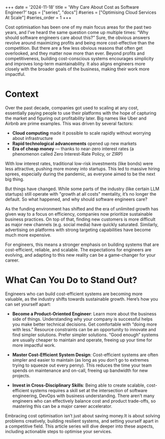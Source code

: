 +++
date = '2024-11-18'
title = 'Why Care About Cost as Software Engineer?'
tags = ["series", "docs"]
#series =  ["Optimising Cloud Services At Scale"]
#series_order =  1
+++

Cost optimisation has been one of my main focus areas for the past two years, and I’ve heard the same question come up multiple times: “Why should software engineers care about this?” Sure, the obvious answers revolve around maximizing profits and being more cost-effective than the competition. But there are a few less obvious reasons that often get overlooked, and they matter now more than ever. Beyond profits and competitiveness, building cost-conscious systems encourages simplicity and improves long-term maintainability. It also aligns engineers more closely with the broader goals of the business, making their work more impactful.

# Context

Over the past decade, companies got used to scaling at any cost, essentially paying people to use their platforms with the hope of capturing the market and figuring out profitability later. Big names like Uber and Airbnb are prime examples. This was driven by several factors:

- **Cloud computing** made it possible to scale rapidly without worrying about infrastructure
- **Rapid technological advancements** opened up new markets
- **Era of cheap money** — thanks to near-zero interest rates (a phenomenon called Zero Interest-Rate Policy, or ZIRP)

With low interest rates, traditional low-risk investments (like bonds) were less attractive, pushing more money into startups. This led to massive hiring sprees, especially during the pandemic, as everyone aimed to be the next big thing.

But things have changed. While some parts of the industry (like certain LLM startups) still operate with "growth at all costs" mentality, it’s no longer the default. So what happened, and why should software engineers care?

As the funding environment has shifted and the era of unlimited growth has given way to a focus on efficiency, companies now prioritize sustainable business practices. On top of that, finding new customers is more difficult as major new channels (e.g. social media) have quickly saturated. Similarly, advertising on platforms with strong targeting capabilities have become much more expensive. 

For engineers, this means a stronger emphasis on building systems that are cost-efficient, reliable, and scalable. The expectations for engineers are evolving, and adapting to this new reality can be a game-changer for your career.

# What Can You Do to Stand Out?

Engineers who can build cost-efficient systems are becoming more valuable, as the industry shifts towards sustainable growth. Here’s how you can set yourself apart:

- **Become a Product-Oriented Engineer**:
    Learn more about the business side of things. Understanding why your company is successful helps you make better technical decisions.
    Get comfortable with “doing more with less.” Resource constraints can be an opportunity to innovate and find simpler solutions.
    Prefer simpler solutions. “Good enough” systems are usually cheaper to maintain and operate, freeing up your time for more impactful work.

- **Master Cost-Efficient System Design**:
    Cost-efficient systems are often simpler and easier to maintain (as long as you don’t go to extremes trying to squeeze out every penny).
    This reduces the time your team spends on maintenance and on-call, freeing up bandwidth for new projects.

- **Invest in Cross-Disciplinary Skills**:
    Being able to create scalable, cost-efficient systems requires a skill set at the intersection of software engineering, DevOps with business understanding.
    There aren’t many engineers who can effectively balance cost and product trade-offs, so mastering this can be a major career accelerator.

Embracing cost optimisation isn’t just about saving money.It is about solving problems creatively, building resilient systems, and setting yourself apart in a competitive field. This article series will dive deeper into these aspects, including actionable steps to optimise your services.

